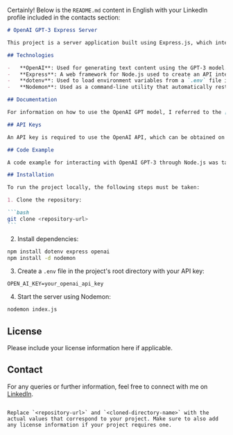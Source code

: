 Certainly! Below is the `README.md` content in English with your LinkedIn profile included in the contacts section:

````markdown
# OpenAI GPT-3 Express Server

This project is a server application built using Express.js, which interfaces with OpenAI GPT-3 for generating text content.

## Technologies

-   **OpenAI**: Used for generating text content using the GPT-3 model.
-   **Express**: A web framework for Node.js used to create an API interface.
-   **dotenv**: Used to load environment variables from a `.env` file into `process.env`.
-   **Nodemon**: Used as a command-line utility that automatically restarts the server when project files change.

## Documentation

For information on how to use the OpenAI GPT model, I referred to the [official OpenAI documentation](https://platform.openai.com/docs/guides/gpt).

## API Keys

An API key is required to use the OpenAI API, which can be obtained on the [OpenAI platform](https://platform.openai.com/api-keys).

## Code Example

A code example for interacting with OpenAI GPT-3 through Node.js was taken from the [OpenAI documentation section on streaming API](https://platform.openai.com/docs/api-reference/streaming).

## Installation

To run the project locally, the following steps must be taken:

1. Clone the repository:

```bash
git clone <repository-url>
```
````

2. Install dependencies:

```bash
npm install dotenv express openai
npm install -d nodemon
```

3. Create a `.env` file in the project's root directory with your API key:

```env
OPEN_AI_KEY=your_openai_api_key
```

4. Start the server using Nodemon:

```bash
nodemon index.js
```

## License

Please include your license information here if applicable.

## Contact

For any queries or further information, feel free to connect with me on [LinkedIn](https://www.linkedin.com/in/acvid3/).

```

Replace `<repository-url>` and `<cloned-directory-name>` with the actual values that correspond to your project. Make sure to also add any license information if your project requires one.
```
